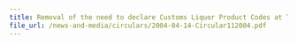 ```yaml
---
title: Removal of the need to declare Customs Liquor Product Codes at TradeNet® Frontend
file_url: /news-and-media/circulars/2004-04-14-Circular112004.pdf
---
```

